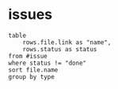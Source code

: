 # issues

```dataview
table 
	rows.file.link as "name",
	rows.status as status
from #issue
where status != "done"
sort file.name
group by type
```



